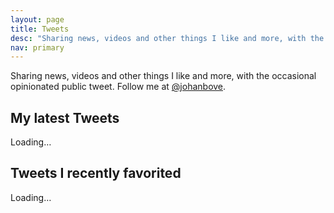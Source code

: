 ```yaml
---
layout: page
title: Tweets
desc: "Sharing news, videos and other things I like and more, with the occasional opinionated public tweet."
nav: primary
---
```


<style>
    iframe#twitter-widget-0 {
        width: 100% !important;
    }
</style>

Sharing news, videos and other things I like and more, with the occasional opinionated public tweet. Follow me at [@johanbove](https://twitter.com/johanbove).

## My latest Tweets

<!--
<a class="twitter-timeline" href="https://twitter.com/johanbove"
   data-widget-id="333577388069896193"
   data-chrome="transparent noborders"
   data-theme="dark"
   data-link-color="#F3F398"
   data-tweet-limit="5"
>
    Loading Tweets by @johanbove&hellip;
</a>
-->

<div class="mytweets">Loading&hellip;</div>

## Tweets I recently favorited

<div class="favorites">Loading&hellip;</div>
<script src="https://ajax.googleapis.com/ajax/libs/jquery/2.1.4/jquery.min.js"></script>
<script src="/assets/js/favtweets.js"></script>
<script>
$(function () {
    window.favtweets.getMyTweets().getFavTweets();
});
</script>

<!-- Credits: [Tweetledee](http://chrissimpkins.github.io/tweetledee/) -->

<!--
<script>!function(d,s,id){var js,fjs=d.getElementsByTagName(s)[0],p=/^http:/.test(d.location)?'http':'https';if(!d.getElementById(id)){js=d.createElement(s);js.id=id;js.src=p+"://platform.twitter.com/widgets.js";fjs.parentNode.insertBefore(js,fjs);}}(document,"script","twitter-wjs");</script>
-->